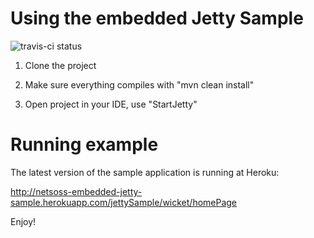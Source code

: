 Using the embedded Jetty Sample
===============================
![travis-ci status](https://travis-ci.org/NetsOSS/embedded-jetty-sample.svg?branch=master)

1. Clone the project

2. Make sure everything compiles with "mvn clean install"

3. Open project in your IDE, use "StartJetty"

Running example
===============

The latest version of the sample application is running at Heroku:

http://netsoss-embedded-jetty-sample.herokuapp.com/jettySample/wicket/homePage

Enjoy!




